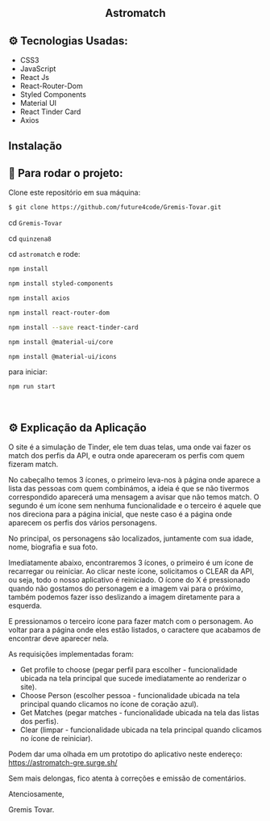 <h2 align="center">Astromatch</h2>

## ⚙️ Tecnologias Usadas:

- CSS3
- JavaScript
- React Js
- React-Router-Dom
- Styled Components
- Material UI
- React Tinder Card
- Axios

## Instalação

## 🏁 Para rodar o projeto:

Clone este repositório em sua máquina:

```bash
$ git clone https://github.com/future4code/Gremis-Tovar.git
```

cd `Gremis-Tovar`

cd `quinzena8`

cd `astromatch` e rode:

```bash
npm install
```

```bash
npm install styled-components
```

```bash
npm install axios
```

```bash
npm install react-router-dom
```

```bash
npm install --save react-tinder-card
```

```bash
npm install @material-ui/core
```

```bash
npm install @material-ui/icons
```

para iniciar:

```bash
npm run start
```

<br/>

## ⚙️ Explicação da Aplicação

O site é a simulação de Tinder, ele tem duas telas, uma onde vai fazer os match dos perfis da API, e outra onde apareceram os perfis com quem fizeram match.

No cabeçalho temos 3 ícones, o primeiro leva-nos à página onde aparece a lista das pessoas com quem combinámos, a ideia é que se não tivermos correspondido aparecerá uma mensagem a avisar que não temos match. O segundo é um ícone sem nenhuma funcionalidade e o terceiro é aquele que nos direciona para a página inicial, que neste caso é a página onde aparecem os perfis dos vários personagens.

No principal, os personagens são localizados, juntamente com sua idade, nome, biografia e sua foto.

Imediatamente abaixo, encontraremos 3 ícones, o primeiro é um ícone de recarregar ou reiniciar.
Ao clicar neste ícone, solicitamos o CLEAR da API, ou seja, todo o nosso aplicativo é reiniciado.
O ícone do X é pressionado quando não gostamos do personagem e a imagem vai para o próximo, também podemos fazer isso deslizando a imagem diretamente para a esquerda.

E pressionamos o terceiro ícone para fazer match com o personagem. Ao voltar para a página onde eles estão listados, o caractere que acabamos de encontrar deve aparecer nela.

As requisições implementadas foram:

- Get profile to choose (pegar perfil para escolher - funcionalidade ubicada na tela principal que sucede imediatamente ao renderizar o site).
- Choose Person (escolher pessoa - funcionalidade ubicada na tela principal quando clicamos no ícone de coração azul).
- Get Matches (pegar matches - funcionalidade ubicada na tela das listas dos perfis).
- Clear (limpar - funcionalidade ubicada na tela principal quando clicamos no ícone de reiniciar).

Podem dar uma olhada em um prototipo do aplicativo neste endereço:
https://astromatch-gre.surge.sh/

Sem mais delongas, fico atenta à correções e emissão de comentários.

Atenciosamente,

Gremis Tovar.
